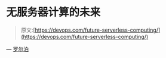 # 无服务器计算的未来

> 原文:[https://devops.com/future-serverless-computing/](https://devops.com/future-serverless-computing/)

— [罗尔泊](https://devops.com/author/breselman/)